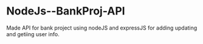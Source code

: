 # NodeJs--BankProj-API

Made API for bank project using nodeJS and expressJS for adding updating and getiing user info.
